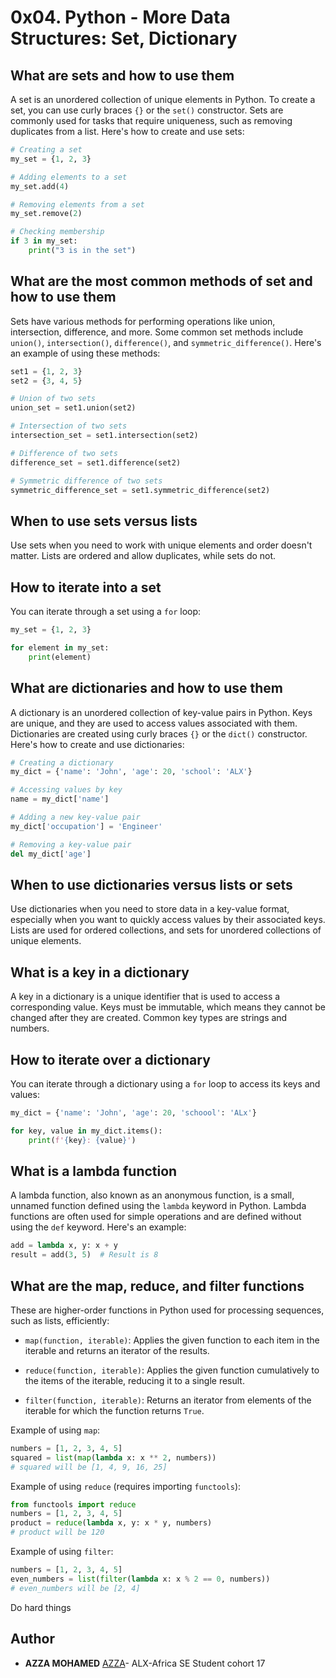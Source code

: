 # 0x04. Python - More Data Structures: Set, Dictionary

## What are sets and how to use them
A set is an unordered collection of unique elements in Python. To create a set, you can use curly braces `{}` or the `set()` constructor. Sets are commonly used for tasks that require uniqueness, such as removing duplicates from a list. Here's how to create and use sets:

```python
# Creating a set
my_set = {1, 2, 3}

# Adding elements to a set
my_set.add(4)

# Removing elements from a set
my_set.remove(2)

# Checking membership
if 3 in my_set:
    print("3 is in the set")
```

## What are the most common methods of set and how to use them
Sets have various methods for performing operations like union, intersection, difference, and more. Some common set methods include `union()`, `intersection()`, `difference()`, and `symmetric_difference()`. Here's an example of using these methods:

```python
set1 = {1, 2, 3}
set2 = {3, 4, 5}

# Union of two sets
union_set = set1.union(set2)

# Intersection of two sets
intersection_set = set1.intersection(set2)

# Difference of two sets
difference_set = set1.difference(set2)

# Symmetric difference of two sets
symmetric_difference_set = set1.symmetric_difference(set2)
```

## When to use sets versus lists
Use sets when you need to work with unique elements and order doesn't matter. Lists are ordered and allow duplicates, while sets do not.

## How to iterate into a set
You can iterate through a set using a `for` loop:

```python
my_set = {1, 2, 3}

for element in my_set:
    print(element)
```

## What are dictionaries and how to use them
A dictionary is an unordered collection of key-value pairs in Python. Keys are unique, and they are used to access values associated with them. Dictionaries are created using curly braces `{}` or the `dict()` constructor. Here's how to create and use dictionaries:

```python
# Creating a dictionary
my_dict = {'name': 'John', 'age': 20, 'school': 'ALX'}

# Accessing values by key
name = my_dict['name']

# Adding a new key-value pair
my_dict['occupation'] = 'Engineer'

# Removing a key-value pair
del my_dict['age']
```

## When to use dictionaries versus lists or sets
Use dictionaries when you need to store data in a key-value format, especially when you want to quickly access values by their associated keys. Lists are used for ordered collections, and sets for unordered collections of unique elements.

## What is a key in a dictionary
A key in a dictionary is a unique identifier that is used to access a corresponding value. Keys must be immutable, which means they cannot be changed after they are created. Common key types are strings and numbers.

## How to iterate over a dictionary
You can iterate through a dictionary using a `for` loop to access its keys and values:

```python
my_dict = {'name': 'John', 'age': 20, 'schoool': 'ALx'}

for key, value in my_dict.items():
    print(f'{key}: {value}')
```

## What is a lambda function
A lambda function, also known as an anonymous function, is a small, unnamed function defined using the `lambda` keyword in Python. Lambda functions are often used for simple operations and are defined without using the `def` keyword. Here's an example:

```python
add = lambda x, y: x + y
result = add(3, 5)  # Result is 8
```

## What are the map, reduce, and filter functions
These are higher-order functions in Python used for processing sequences, such as lists, efficiently:

- `map(function, iterable)`: Applies the given function to each item in the iterable and returns an iterator of the results.

- `reduce(function, iterable)`: Applies the given function cumulatively to the items of the iterable, reducing it to a single result.

- `filter(function, iterable)`: Returns an iterator from elements of the iterable for which the function returns `True`.

Example of using `map`:

```python
numbers = [1, 2, 3, 4, 5]
squared = list(map(lambda x: x ** 2, numbers))
# squared will be [1, 4, 9, 16, 25]
```

Example of using `reduce` (requires importing `functools`):

```python
from functools import reduce
numbers = [1, 2, 3, 4, 5]
product = reduce(lambda x, y: x * y, numbers)
# product will be 120
```

Example of using `filter`:

```python
numbers = [1, 2, 3, 4, 5]
even_numbers = list(filter(lambda x: x % 2 == 0, numbers))
# even_numbers will be [2, 4]
```

Do hard things

## Author
* **AZZA MOHAMED** [AZZA](https://github.com/medazza)- ALX-Africa SE Student cohort 17